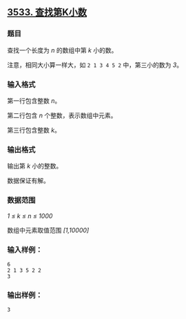## [3533. 查找第K小数](https://www.acwing.com/problem/content/3536/)

### 题目

查找一个长度为 *n* 的数组中第 *k* 小的数。

注意，相同大小算一样大，如 `2 1 3 4 5 2` 中，第三小的数为 *3*。

### 输入格式

第一行包含整数 *n*。

第二行包含 *n* 个整数，表示数组中元素。

第三行包含整数 *k*。

### 输出格式

输出第 *k* 小的整数。

数据保证有解。

### 数据范围

*1 ≤ k ≤ n ≤ 1000*

数组中元素取值范围 *[1,10000]*

### 输入样例：

```
6
2 1 3 5 2 2
3
```

### 输出样例：

```
3
```
